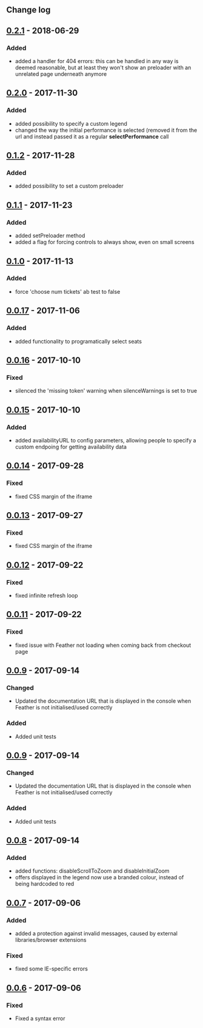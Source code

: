 ## Change log

##  [0.2.1](https://storage.googleapis.com/ticketswitch/feather/0.2.1/feather.min.js) - 2018-06-29
### Added
- added a handler for 404 errors: this can be handled in any way is deemed reasonable, but at least they won't show an preloader with an unrelated page underneath anymore

##  [0.2.0](https://storage.googleapis.com/ticketswitch/feather/0.2.0/feather.min.js) - 2017-11-30
### Added
- added possibility to specify a custom legend
- changed the way the initial performance is selected (removed it from the url and instead passed it as a regular **selectPerformance** call

##  [0.1.2](https://storage.googleapis.com/ticketswitch/feather/0.1.2/feather.min.js) - 2017-11-28
### Added
- added possibility to set a custom preloader

##  [0.1.1](https://storage.googleapis.com/ticketswitch/feather/0.1.1/feather.min.js) - 2017-11-23
### Added
- added setPreloader method
- added a flag for forcing controls to always show, even on small screens


##  [0.1.0](https://storage.googleapis.com/ticketswitch/feather/0.1.0/feather.min.js) - 2017-11-13
### Added
- force 'choose num tickets' ab test to false


##  [0.0.17](https://storage.googleapis.com/ticketswitch/feather/0.0.17/feather.min.js) - 2017-11-06
### Added
- added functionality to programatically select seats

##  [0.0.16](https://storage.googleapis.com/ticketswitch/feather/0.0.16/feather.min.js) - 2017-10-10
### Fixed
- silenced the 'missing token' warning when silenceWarnings is set to true


##  [0.0.15](https://storage.googleapis.com/ticketswitch/feather/0.0.15/feather.min.js) - 2017-10-10
### Added
- added availabilityURL to config parameters, allowing people to specify a custom endpoing for getting availability data


##  [0.0.14](https://storage.googleapis.com/ticketswitch/feather/0.0.14/feather.min.js) - 2017-09-28
### Fixed
- fixed CSS margin of the iframe


##  [0.0.13](https://storage.googleapis.com/ticketswitch/feather/0.0.13/feather.min.js) - 2017-09-27
### Fixed
- fixed CSS margin of the iframe

##  [0.0.12](https://storage.googleapis.com/ticketswitch/feather/0.0.12/feather.min.js) - 2017-09-22
### Fixed
- fixed infinite refresh loop


##  [0.0.11](https://storage.googleapis.com/ticketswitch/feather/0.0.11/feather.min.js) - 2017-09-22
### Fixed
- fixed issue with Feather not loading when coming back from checkout page


##  [0.0.9](https://storage.googleapis.com/ticketswitch/feather/0.0.9/feather.min.js) - 2017-09-14
### Changed
- Updated the documentation URL that is displayed in the console when Feather is not initialised/used correctly

### Added
- Added unit tests


##  [0.0.9](https://storage.googleapis.com/ticketswitch/feather/0.0.9/feather.min.js) - 2017-09-14
### Changed
- Updated the documentation URL that is displayed in the console when Feather is not initialised/used correctly

### Added
- Added unit tests


##  [0.0.8](https://storage.googleapis.com/ticketswitch/feather/0.0.8/feather.min.js) - 2017-09-14
### Added
- added functions: disableScrollToZoom and disableInitialZoom
- offers displayed in the legend now use a branded colour, instead of being hardcoded to red


##  [0.0.7](https://storage.googleapis.com/ticketswitch/feather/0.0.7/feather.min.js) - 2017-09-06
### Added
- added a protection against invalid messages, caused by external libraries/browser extensions

### Fixed
- fixed some IE-specific errors

##  [0.0.6](https://storage.googleapis.com/ticketswitch/feather/0.0.6/feather.min.js) - 2017-09-06
### Fixed
- Fixed a syntax error
